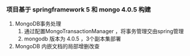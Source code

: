 ### 项目基于 springframework 5 和 mongo 4.0.5 构建
 1. MongoDB事务处理
    1. 通过配置MongoTransactionManager ，将事务管理交由spring管理
    2. mongodb 版本为 4.0.5 ，3个副本集部署
 2. MongoDB 内嵌文档的局部增删改查